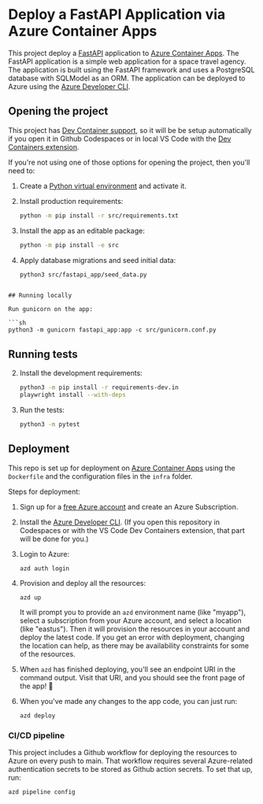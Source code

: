 
# Deploy a FastAPI Application via Azure Container Apps

This project deploy a [FastAPI](https://fastapi.tiangolo.com) application to [Azure Container Apps](https://aka.ms/aca). The FastAPI application is a simple web application for a space travel agency. The application is built using the FastAPI framework and uses a PostgreSQL database with SQLModel as an ORM. The application can be deployed to Azure using the [Azure Developer CLI](https://learn.microsoft.com/azure/developer/azure-developer-cli/overview).


## Opening the project

This project has [Dev Container support](https://code.visualstudio.com/docs/devcontainers/containers), so it will be be setup automatically if you open it in Github Codespaces or in local VS Code with the [Dev Containers extension](https://marketplace.visualstudio.com/items?itemName=ms-vscode-remote.remote-containers).

If you're not using one of those options for opening the project, then you'll need to:

1. Create a [Python virtual environment](https://docs.python.org/3/tutorial/venv.html#creating-virtual-environments) and activate it.

1. Install production requirements:

    ```sh
    python -m pip install -r src/requirements.txt
    ```


1. Install the app as an editable package:

    ```sh
    python -m pip install -e src
    ```


1. Apply database migrations and seed initial data:

    ```sh
    python3 src/fastapi_app/seed_data.py

```

## Running locally

Run gunicorn on the app:

```sh
python3 -m gunicorn fastapi_app:app -c src/gunicorn.conf.py
```

## Running tests

2. Install the development requirements:

    ```sh
    python3 -m pip install -r requirements-dev.in
    playwright install --with-deps
    ```

3. Run the tests:

    ```sh
    python3 -m pytest
    ```

## Deployment

This repo is set up for deployment on [Azure Container Apps](https://learn.microsoft.com/azure/container-apps/overview) using the `Dockerfile` and the configuration files in the `infra` folder.

Steps for deployment:

1. Sign up for a [free Azure account](https://azure.microsoft.com/free/) and create an Azure Subscription.
2. Install the [Azure Developer CLI](https://learn.microsoft.com/azure/developer/azure-developer-cli/install-azd). (If you open this repository in Codespaces or with the VS Code Dev Containers extension, that part will be done for you.)
3. Login to Azure:

    ```shell
    azd auth login
    ```

4. Provision and deploy all the resources:

    ```shell
    azd up
    ```

    It will prompt you to provide an `azd` environment name (like "myapp"), select a subscription from your Azure account, and select a location (like "eastus"). Then it will provision the resources in your account and deploy the latest code. If you get an error with deployment, changing the location can help, as there may be availability constraints for some of the resources.

5. When `azd` has finished deploying, you'll see an endpoint URI in the command output. Visit that URI, and you should see the front page of the app! 🎉

6. When you've made any changes to the app code, you can just run:

    ```shell
    azd deploy
    ```

### CI/CD pipeline

This project includes a Github workflow for deploying the resources to Azure
on every push to main. That workflow requires several Azure-related authentication secrets
to be stored as Github action secrets. To set that up, run:

```shell
azd pipeline config
```
